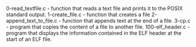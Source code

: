 0-read_textfile.c - function that reads a text file and prints it to the POSIX standard output.
1-create_file.c - function that creates a file
2-append_text_to_file.c -  function that appends text at the end of a file.
3-cp.c - program that copies the content of a file to another file.
100-elf_header.c -  program that displays the information contained in the ELF header at the start of an ELF file.
